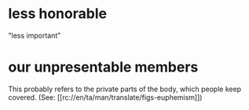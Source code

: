 # less honorable

"less important"

# our unpresentable members

This probably refers to the private parts of the body, which people keep covered. (See: [[rc://en/ta/man/translate/figs-euphemism]])

